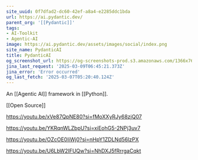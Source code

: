 ```yaml
---
site_uuid: 0f7dfad2-dc60-42ef-a8a4-e2285ddc1bda
url: https://ai.pydantic.dev/
parent_org: '[[Pydantic]]'
tags:
- AI-Toolkit
- Agentic-AI
image: https://ai.pydantic.dev/assets/images/social/index.png
site_name: PydanticAI
title: PydanticAI
og_screenshot_url: https://og-screenshots-prod.s3.amazonaws.com/1366x768/80/false/473e7956a86382e6796123980a600b6f34412a694c4ed56c558fa1a9359ba1fd.jpeg
jina_last_request: '2025-03-09T06:45:21.373Z'
jina_error: 'Error occurred'
og_last_fetch: '2025-03-07T05:20:40.124Z'
---
```

An [[Agentic AI]] framework in [[Python]]. 

[[Open Source]]

https://youtu.be/xVe87QpNE80?si=fMoXXyRJy68zjQ07

https://youtu.be/YKRqnWLZbpU?si=xiEohG5-2NPj3uv7

https://youtu.be/OZcOE0IiWj0?si=nHpY1ZDLNd56lzPX

https://youtu.be/U6LbW2IFUQw?si=NhDXJ5fRrrgaCqkt

